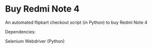 # Buy Redmi Note 4
An automated flipkart checkout script (in Python) to buy Redmi Note 4

Dependencies:

Selenium Webdriver (Python)
